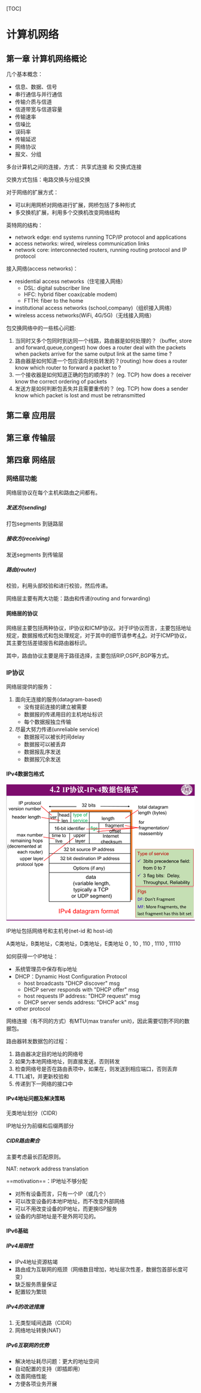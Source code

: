 [TOC]

# 计算机网络

## 第一章 计算机网络概论

几个基本概念：

+ 信息、数据、信号
+ 串行通信与并行通信
+ 传输介质与信道
+ 信道带宽与信道容量
+ 传输速率
+ 信噪比
+ 误码率
+ 传输延迟
+ 网络协议
+ 报文、分组

多台计算机之间的连接，方式： 共享式连接 和 交换式连接

交换方式包括：电路交换与分组交换

对于网络的扩展方式：

+ 可以利用网桥对网络进行扩展，网桥包括了多种形式
+ 多交换机扩展，利用多个交换机改变网络结构

英特网的结构：

+ network edge: end systems running TCP/IP protocol and applications
+ access networks: wired, wireless communication links
+ network core: interconnected routers, running routing protocol and IP protocol

接入网络(access networks)：

+ residential access networks（住宅接入网络）
  + DSL: digital subscriber line
  + HFC: hybrid fiber coax(cable modem)
  + FTTH: fiber to the home
+ institutional access networks (school,company)（组织接入网络）
+ wireless access networks(WiFi, 4G/5G)（无线接入网络）

包交换网络中的一些核心问题:

1. 当同时又多个包同时到达同一个线路，路由器是如何处理的？（buffer, store and forward,queue,congest)  how does a router deal with the packets when packets arrive for the same output link at the same time ?
2. 路由器是如何知道一个包应该向何处转发的？(routing)  how does a router know which router to forward a packet to ? 
3. 一个接收器是如何知道正确的包的顺序的？ (eg. TCP) how does a receiver know the correct ordering of packets
4. 发送方是如何判断包丢失并且需要重传的？ (eg. TCP) how does a sender know which packet is lost and must be retransmitted



## 第二章 应用层

## 第三章 传输层

## 第四章 网络层

### 网络层功能

网络层协议在每个主机和路由之间都有。

##### 发送方(sending)

打包segments 到链路层

##### 接收方(receiving)

发送segments 到传输层

##### 路由(router)

校验，利用头部校验和进行校验，然后传递。

网络层主要有两大功能：路由和传递(routing  and forwarding)

#### 网络层的协议

网络层主要包括两种协议，IP协议和ICMP协议。对于IP协议而言，主要包括地址规定，数据报格式和包处理规定，对于其中的细节请参考[4.2](IP协议)。对于ICMP协议，其主要包括差错报告和路由器标识。

其中，路由协议主要是用于路径选择，主要包括RIP,OSPF,BGP等方式。

### IP协议

网络层提供的服务：

1. 面向无连接的服务(datagram-based)
   + 没有提前连接的建立被需要
   + 数据报的传递用目的主机地址标识
   + 每个数据报独立传输
2. 尽最大努力传递(unreliable service)
   + 数据报可以被长时间delay
   + 数据报可以被丢弃
   + 数据报乱序发送
   + 数据报冗余发送

#### IPv4数据包格式

![数据包格式](fig/re4-1.png)

IP地址包括网络号和主机号(net-id 和 host-id)

A类地址，B类地址，C类地址，D类地址，E类地址 0 , 10 , 110 , 1110 , 11110

如何获得一个IP地址：

+ 系统管理员中保存有ip地址
+ DHCP：Dynamic Host Configuration Protocol
  + host broadcasts "DHCP discover" msg
  + DHCP server responds with "DHCP offer" msg
  + host requests IP address: "DHCP request" msg
  + DHCP server sends address: "DHCP ack" msg
+ other protocol

网络连接（有不同的方式）有MTU(max transfer unit)，因此需要切割不同的数据包。

路由器转发数据包的过程：

1. 路由器决定目的地址的网络号
2. 如果为本地网络地址，则直接发送，否则转发
3. 检查网络号是否在路由表项中，如果在，则发送到相应端口，否则丢弃
4. TTL减1，并更新校验和
5. 传递到下一网络的接口中

#### IPv4地址问题及解决策略

无类地址划分（CIDR）

IP地址分为前缀和后缀两部分

##### CIDR路由聚合

主要考虑最长匹配原则。

NAT: network address translation

==motivation==：IP地址不够分配

+ 对所有设备而言，只有一个IP（或几个）
+ 可以改变设备的本地IP地址，而不改变外部网络
+ 可以不用改变设备的IP地址，而更换ISP服务
+ 设备的内部地址是不是外网可见的。

#### IPv6基础

##### IPv4局限性

+ IPv4地址资源枯竭
+ 路由成为互联网的瓶颈（网络数目增加，地址层次性差，数据包首部长度可变）
+ 缺乏服务质量保证
+ 配置较为繁琐

##### IPv4的改进措施

1. 无类型域间选路（CIDR）
2. 网络地址转换(NAT)

##### IPv6互联网的优势

+ 解决地址耗尽问题：更大的地址空间
+ 自动配置的支持（即插即用）
+ 改善网络性能
+ 方便各项业务开展